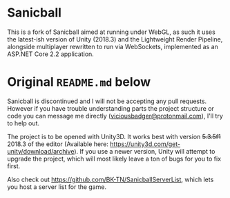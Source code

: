 # Sanicball

This is a fork of Sanicball aimed at running under WebGL, as such it uses the latest-ish version of Unity (2018.3) and the Lightweight Render Pipeline, alongside multiplayer rewritten to run via WebSockets, implemented as an ASP.NET Core 2.2 application.

# Original `README.md` below

Sanicball is discontinued and I will not be accepting any pull requests.
However if you have trouble understanding parts the project structure or code you can message me directly (viciousbadger@protonmail.com), I'll try to help out.

The project is to be opened with Unity3D. It works best with version ~~5.3.5f1~~ 2018.3 of the editor (Available here: https://unity3d.com/get-unity/download/archive). If you use a newer version, Unity will attempt to upgrade the project, which will most likely leave a ton of bugs for you to fix first.

Also check out https://github.com/BK-TN/SanicballServerList, which lets you host a server list for the game.
